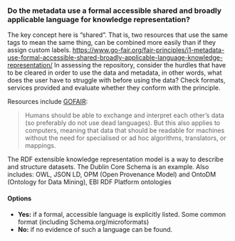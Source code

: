 ### Do the metadata use a formal accessible shared and broadly applicable language for knowledge representation?

The key concept here is “shared”. That is, two resources that use the same tags to mean the same thing, can be combined more easily than if they assign custom labels.  https://www.go-fair.org/fair-principles/i1-metadata-use-formal-accessible-shared-broadly-applicable-language-knowledge-representation/  In assessing the repository, consider the hurdles that have to be cleared in order to use the data and metadata, in other words, what does the user have to struggle with before using the data?  Check formats, services provided and evaluate whether they conform with the principle.

Resources include [GOFAIR](https://www.go-fair.org/fair-principles/i1-metadata-use-formal-accessible-shared-broadly-applicable-language-knowledge-representation/):

> Humans should be able to exchange and interpret each other’s data (so preferably do not use dead languages). But this also applies to computers, meaning that data that should be readable for machines without the need for specialised or ad hoc algorithms, translators, or mappings. 

The RDF extensible knowledge representation model is a way to describe and structure datasets. The Dublin Core Schema is an example. Also includes: OWL, JSON LD, OPM (Open Provenance Model) and OntoDM (Ontology for Data Mining), EBI RDF Platform ontologies

#### Options

* **Yes:** if a formal, accessible language is explicitly listed.  Some common format (including Schema.org/microformats)
* **No:**  if no evidence of such a language can be found.
